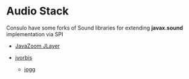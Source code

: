 # Audio Stack

Consulo have some forks of Sound libraries for extending **javax.sound** implementation via SPI

* [JavaZoom JLayer](https://github.com/consulo/javazoom.jlayer)

* [jvorbis](https://github.com/consulo/jvorbis)

    * [jogg](https://github.com/consulo/jogg)
